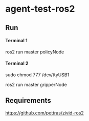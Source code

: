 # agent-test-ros2

## Run

#### Terminal 1
ros2 run master policyNode 

#### Terminal 2
sudo chmod 777 /dev/ttyUSB1 

ros2 run master gripperNode 

## Requirements
https://github.com/pettras/zivid-ros2
